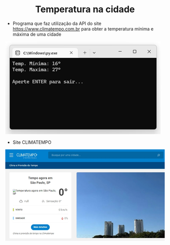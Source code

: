 <h1 align="center">Temperatura na cidade</h1>

- Programa que faz utilização da API do site https://www.climatempo.com.br para obter a temperatura mínima e máxima de uma cidade

![Screenshot](https://github.com/AndrewVargas1991/Temperatura-na-cidade/blob/main/imagens/Tela.png)

- Site CLIMATEMPO
  
![Screenshot](https://github.com/AndrewVargas1991/Temperatura-na-cidade/blob/main/imagens/Site.jpg)
